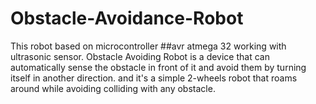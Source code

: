 # Obstacle-Avoidance-Robot

This robot based on microcontroller ##avr atmega 32  working with ultrasonic sensor. 
Obstacle Avoiding Robot is a device that can automatically sense the obstacle in front of 
it and avoid them by turning itself in another direction.
and it's a simple 2-wheels robot that roams around while avoiding colliding 
with any obstacle.
